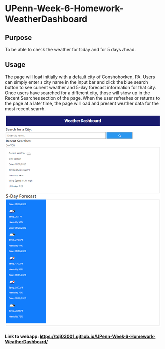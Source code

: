 # UPenn-Week-6-Homework-WeatherDashboard  

## Purpose

To be able to check the weather for today and for 5 days ahead.


## Usage

 The page will load initially with a default city of Conshohocken, PA. Users can simply enter a city name in the input bar and click the blue search button to see current weather and 5-day forecast information for that city. Once users have searched for a different city, those will show up in the Recent Searches section of the page. When the user refreshes or returns to the page at a later time, the page will load and present weather data for the most recent search. 

 ![Screenshot](Assets/images/WeatherDashboard.png)

 #### Link to webapp:  https://tdj03001.github.io/UPenn-Week-6-Homework-WeatherDashboard/